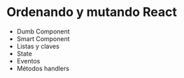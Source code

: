 # Ordenando y mutando React

- Dumb Component
- Smart Component
- Listas y claves
- State
- Eventos
- Métodos handlers
